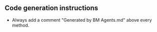 ## Code generation instructions
- Always add a comment "Generated by BM Agents.md" above every method.